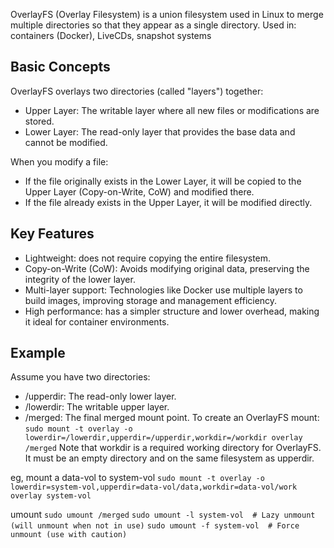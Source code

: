 OverlayFS (Overlay Filesystem) is a union filesystem used in Linux to merge multiple directories so that they appear as a single directory. 
Used in: containers (Docker), LiveCDs, snapshot systems

## Basic Concepts 
OverlayFS overlays two directories (called "layers") together:
- Upper Layer: The writable layer where all new files or modifications are stored.
- Lower Layer: The read-only layer that provides the base data and cannot be modified.

When you modify a file:
- If the file originally exists in the Lower Layer, it will be copied to the Upper Layer (Copy-on-Write, CoW) and modified there.
- If the file already exists in the Upper Layer, it will be modified directly.

## Key Features
- Lightweight: does not require copying the entire filesystem.
- Copy-on-Write (CoW): Avoids modifying original data, preserving the integrity of the lower layer.
- Multi-layer support: Technologies like Docker use multiple layers to build images, improving storage and management efficiency.
- High performance: has a simpler structure and lower overhead, making it ideal for container environments.


## Example
Assume you have two directories:
- /upperdir: The read-only lower layer.
- /lowerdir: The writable upper layer.
- /merged: The final merged mount point.
To create an OverlayFS mount:
`sudo mount -t overlay -o lowerdir=/lowerdir,upperdir=/upperdir,workdir=/workdir overlay /merged`
Note that workdir is a required working directory for OverlayFS. It must be an empty directory and on the same filesystem as upperdir.

eg, mount a data-vol to system-vol
`sudo mount -t overlay -o lowerdir=system-vol,upperdir=data-vol/data,workdir=data-vol/work overlay system-vol`

umount
`sudo umount /merged`
`sudo umount -l system-vol  # Lazy unmount (will unmount when not in use)`
`sudo umount -f system-vol  # Force unmount (use with caution)`